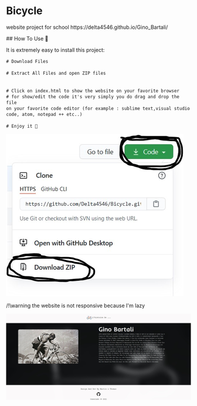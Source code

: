 # Bicycle

<p>website project for school https://delta4546.github.io/Gino_Bartali/</p>
## How To Use 🤔

It is extremely easy to install this project:

```
# Download Files

# Extract All Files and open ZIP files


# Click on index.html to show the website on your favorite browser 
# for show/edit the code it's very simply you do drag and drop the file 
on your favorite code editor (for example : sublime text,visual studio code, atom, notepad ++ etc..)

# Enjoy it 🎉
```

<img src="./img/img.jpg">

<p>/!\warning the website is not responsive because I'm lazy</p>

<img src="./img/2.jpg">
